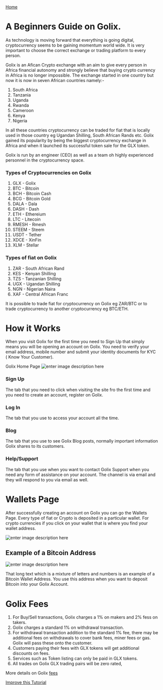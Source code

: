 
[Home](/)

# A Beginners Guide on Golix.

As technology is moving  forward that everything is going digital, cryptocurrency  seems to be gaining momentum world wide. It is very important to choose the correct exchange  or trading platform to every person.

Golix is an Afican Crypto exchange with an aim to give every person in Africa  financial  autonomy  and strongly believe that buying  crypto currency in Africa is no longer impossible. The exchange  started in one country but now it is now in seven African countries namely:-
 1. South Africa
 2. Tanzania
 3. Uganda
 4. Rwanda
 5. Cameroon
 6. Kenya
 7. Nigeria
 
In all these countries cryptocurrency can be traded for  fiat that is locally used in those country eg Ugandan Shilling, South African Rands etc. Golix  gained its popularity  by being the biggest cryptocurrency exchange in Africa and when it launched  its successful token sale for the GLX token.

Golix is run by an engineer (CEO) as well as a team oh highly experienced personnel in the cryptocurrency space.

### Types of Cryptocurrencies on Golix

 1. GLX - Golix 
 2. BTC - Bitcoin
 3. BCH - Bitcoin Cash
 4. BCG - Bitcoin Gold
 5. DALA  - Dala
 6. DASH - Dash
 7. ETH - Ethereium
 8. LTC - Litecoin
 9. RMESH - Rmesh
 10. STEEM - Steem
 11. USDT - Tether
 12. XDCE - XinFin
 13. XLM - Stellar 

### Types of fiat  on Golix

 1. ZAR - South African Rand
 2. KES - Kenyan Shilling 
 3. TZS - Tanzanian Shilling
 4. UGX - Ugandan Shilling
 5. NGN - Nigerian Naira
 6. XAF - Central African Franc

It is possible to trade  fiat for cryptocurrency on Golix eg ZAR/BTC or to trade cryptocurrency to another cryptocurrency eg BTC/ETH.


# How it Works
When you visit Golix  for the first time you need to Sign Up that simply means you will be opening an account on Golix. You need to verify your email address, mobile number and submit your  identity documents  for KYC ( Know Your Customer).

Golix Home Page ![enter image description here
](https://lh3.googleusercontent.com/j78Yop5CVq_srKCuXaTXQL0tFUrYvkLFRN-hdv1uLCQdeIqnYSEPmTZ8ao92-te6Ht9xIqGJyRmo)

### Sign Up
The tab that you need to click when visiting the site fro the first time and you need to  create an account, register  on Golix.

### Log In
The tab that you use to access your account all the time.

### Blog
The tab that you use to see Golix  Blog posts, normally important information Golix shares to its customers.

### Help/Support
The tab that you use when you want to contact Golix Support when you need any form of assistance on your account. The channel is via email and they will respond to you via email as well.

# Wallets Page
After successfully creating an account on Golix  you can go the Wallets Page.  Every type of fiat or Crypto is deposited in a particular wallet. For crypto currencies if you click on your wallet that is where you find your wallet address.

![enter image description here
](https://lh3.googleusercontent.com/j9EqciiqtFJ4W3qa-8RqfA2D4FaoKjKrYbWZTce4pjMQ-sp5KgRTERHcOYDHXpdK-1KT0UVdTBQ6)

## Example of a  Bitcoin Address
![enter image description here
](https://lh3.googleusercontent.com/aoydhnVpMCpR39stXmc-sKVJs-XjTAmn-Jlez-1WPqlnsOpEIsHCdJm1FxESrCnWhDLydKGEfSA)

That long text  which is a mixture of letters and numbers is an example of a Bitcoin Wallet Address. You use this address when you want to deposit Bitcoin into your Golix Account.

# Golix Fees

 1. For Buy/Sell  transactions, Golix charges a 1% on makers and 2% fess on takers.
 2. Golix charges a standard 1% on withdrawal transaction.
 3. For withdrawal transaction addition to the standard 1% fee, there may be additional fees on withdrawals to cover bank fees, miner fees or gas. Golix will pass these onto the customer.
 4. Customers paying their fees with GLX tokens will get additional  discounts on fees.
 5. Services such  as Token listing can only be paid in GLX tokens.
 6. All trades on Golix GLX trading pairs will be zero rated,

More details on  Golix [fees](https://golix.com/fees)

[Improve this Tutorial](https://github.com/golixdotcom/guides/edit/master/getting_started/beginners_guide.md)
